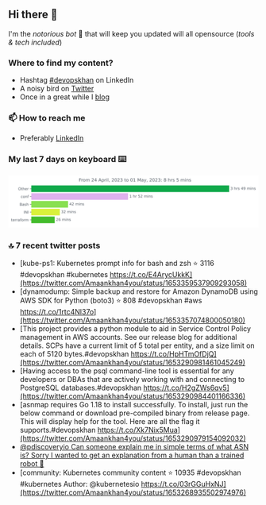 <!--- [![Hits](https://hits.seeyoufarm.com/api/count/incr/badge.svg?url=https%3A%2F%2Fgithub.com%2Fakhan4u%2Fhit-counter&count_bg=%2379C83D&title_bg=%23555555&icon=&icon_color=%23E7E7E7&title=visits&edge_flat=false)](https://hits.seeyoufarm.com) --->

## Hi there 👋

I'm the _notorious bot_ 🤣 that will keep you updated will all opensource (_tools & tech included_) 

### Where to find my content?

* Hashtag [#devopskhan](https://www.linkedin.com/feed/hashtag/devopskhan) on LinkedIn
* A noisy bird on [Twitter](https://twitter.com/Amaankhan4you)
* Once in a great while I [blog](https://linuxparrot.netlify.app) 


### 📫 **How to reach me**

* Preferably [LinkedIn](https://www.linkedin.com/in/amaan-khan-linux-ninja)

### My last 7 days on keyboard ⌨️

<img src="https://github.com/akhan4u/akhan4u/blob/main/images/stat.svg" alt="Amaan's Wakatime Activity!"/>

### 🔝 7 recent twitter posts
<!-- DEVDOJO:START -->
- [kube-ps1: Kubernetes prompt info for bash and zsh
⭐️ 3116
#devopskhan #kubernetes
https://t.co/E4ArycUkkK](https://twitter.com/Amaankhan4you/status/1653359537909293058)
- [dynamodump: Simple backup and restore for Amazon DynamoDB using AWS SDK for Python &lpar;boto3&rpar;
⭐️ 808
#devopskhan #aws
https://t.co/1rtc4Nl37o](https://twitter.com/Amaankhan4you/status/1653357074800050180)
- [This project provides a python module to aid in Service Control Policy management in AWS accounts. See our release blog for additional details. SCPs have a current limit of 5 total per entity, and a size limit on each of 5120 bytes.#devopskhan https://t.co/HpHTmOfDjQ](https://twitter.com/Amaankhan4you/status/1653290981461045249)
- [Having access to the psql command-line tool is essential for any developers or DBAs that are actively working with and connecting to PostgreSQL databases.#devopskhan https://t.co/H2gZWs6qv5](https://twitter.com/Amaankhan4you/status/1653290984401166336)
- [asnmap requires Go 1.18 to install successfully. To install, just run the below command or download pre-compiled binary from release page. This will display help for the tool. Here are all the flag it supports.#devopskhan https://t.co/Xk7Nix5Mua](https://twitter.com/Amaankhan4you/status/1653290979154092032)
- [@pdiscoveryio Can someone explain me in simple terms of what ASN is? Sorry I wanted to get an explanation from a human than a trained robot 🤖](https://twitter.com/Amaankhan4you/status/1653281779267305473)
- [community: Kubernetes community content
⭐️ 10935
#devopskhan #kubernetes
Author: @kubernetesio
https://t.co/03rGGuHxNJ](https://twitter.com/Amaankhan4you/status/1653268935502974976)
<!-- DEVDOJO:END -->

<!-- ![Amaan's GitHub stats](https://github-readme-stats.vercel.app/api?username=akhan4u&count_private=true&show_icons=true&hide=contribs) -->
